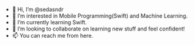 - 👋 Hi, I’m @sedasndr
- 👀 I’m interested in Mobile Programming(Swift) and Machine Learning.
- 🌱 I’m currently learning Swift.
- 💞️ I’m looking to collaborate on learning new stuff and feel confident!
- 📫 You can reach me from here.

<!---
sedasndr/sedasndr is a ✨ special ✨ repository because its `README.md` (this file) appears on your GitHub profile.
You can click the Preview link to take a look at your changes.
--->
